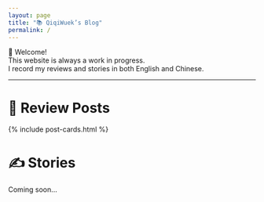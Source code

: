 ```yaml
---
layout: page
title: "📚 QiqiWuek’s Blog"
permalink: /
---
```


👋 Welcome!  
This website is always a work in progress.  
I record my reviews and stories in both English and Chinese.

---

# 📖 Review Posts
<!-- 引入卡片样式 -->
<link rel="stylesheet" href="{{ '/assets/css/post-cards.css' | relative_url }}">

<!-- 引入卡片模板 -->
{% include post-cards.html %}

# ✍️ Stories
Coming soon...